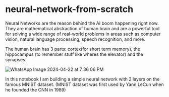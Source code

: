 # neural-network-from-scratch

Neural Networks are the reason behind the AI boom happening right now. They are mathematical abstraction of human brain and are a powerful tool for solving a wide range of real-world problems in areas such as computer vision, natural language processing, speech recognition, and more.

The human brain has 3 parts: cortex(for short term memory), the hippocampus (to remember stuff like wheres the elevator) and the synapses. 


![WhatsApp Image 2024-04-22 at 7 36 06 PM](https://github.com/umakanetkar/neural-network-from-scratch/assets/117000069/00225d94-6e92-4b7c-8b16-5a09758e8e06)


In this notebook I am building a simple neural network with 2 layers on the famous MNIST dataset. (MNIST dataset was first used by Yann LeCun when he founded the CNN in 1989)

